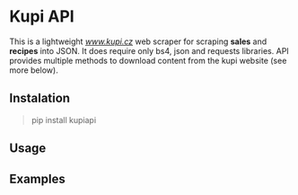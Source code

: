 # Kupi API

This is a lightweight *www.kupi.cz* web scraper for scraping **sales** and **recipes** into JSON. It does require only bs4, json and requests libraries. API provides multiple methods to download content from the kupi website (see more below).

## Instalation
> pip install kupiapi

## Usage


## Examples